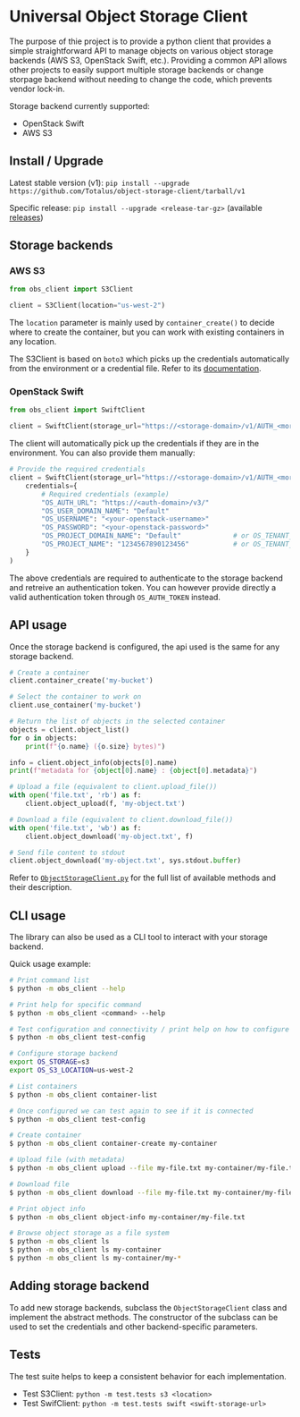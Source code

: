 
# Universal Object Storage Client

The purpose of thie project is to provide a python client that provides a simple straightforward API to manage objects on various object storage backends (AWS S3, OpenStack Swift, etc.). Providing a common API allows other projects to easily support multiple storage backends or change storpage backend without needing to change the code, which prevents vendor lock-in.

Storage backend currently supported:
- OpenStack Swift
- AWS S3

## Install / Upgrade

Latest stable version (v1): `pip install --upgrade https://github.com/Totalus/object-storage-client/tarball/v1`

Specific release: `pip install --upgrade <release-tar-gz>` (available [releases](https://github.com/Totalus/object-storage-client/archive/refs/tags/1.0.0.tar.gz))

## Storage backends

### AWS S3

```py
from obs_client import S3Client

client = S3Client(location="us-west-2")
```

The `location` parameter is mainly used by `container_create()` to decide where to create the container, but you can work with existing containers in any location.

The S3Client is based on `boto3` which picks up the credentials automatically from the environment or a credential file. Refer to its [documentation](https://boto3.amazonaws.com/v1/documentation/api/latest/guide/credentials.html).


### OpenStack Swift

```py
from obs_client import SwiftClient

client = SwiftClient(storage_url="https://<storage-domain>/v1/AUTH_<more_stuff_here>")
```

The client will automatically pick up the credentials if they are in the environment. You can also provide them manually:

```py
# Provide the required credentials
client = SwiftClient(storage_url="https://<storage-domain>/v1/AUTH_<more_stuff_here>",
    credentials={
        # Required credentials (example)
        "OS_AUTH_URL": "https://<auth-domain>/v3/"
        "OS_USER_DOMAIN_NAME": "Default"
        "OS_USERNAME": "<your-openstack-username>"
        "OS_PASSWORD": "<your-openstack-password>"
        "OS_PROJECT_DOMAIN_NAME": "Default"             # or OS_TENANT_NAME
        "OS_PROJECT_NAME": "1234567890123456"           # or OS_TENANT_ID
    }
)
```

The above credentials are required to authenticate to the storage backend and retreive an authentication token. You can however provide directly a valid authentication token through `OS_AUTH_TOKEN` instead.

## API usage

Once the storage backend is configured, the api used is the same for any storage backend.

```py
# Create a container
client.container_create('my-bucket')

# Select the container to work on
client.use_container('my-bucket')

# Return the list of objects in the selected container
objects = client.object_list()
for o in objects:
    print(f"{o.name} ({o.size} bytes)")

info = client.object_info(objects[0].name)
print(f"metadata for {object[0].name} : {object[0].metadata}")

# Upload a file (equivalent to client.upload_file())
with open('file.txt', 'rb') as f:
    client.object_upload(f, 'my-object.txt')

# Download a file (equivalent to client.download_file())
with open('file.txt', 'wb') as f:
    client.object_download('my-object.txt', f)

# Send file content to stdout
client.object_download('my-object.txt', sys.stdout.buffer)
```

Refer to [`ObjectStorageClient.py`](./src/ObjectStorageClient.py) for the full list of available methods and their description.


## CLI usage

The library can also be used as a CLI tool to interact with your storage backend.

Quick usage example:
```bash
# Print command list
$ python -m obs_client --help

# Print help for specific command
$ python -m obs_client <command> --help

# Test configuration and connectivity / print help on how to configure
$ python -m obs_client test-config

# Configure storage backend
export OS_STORAGE=s3
export OS_S3_LOCATION=us-west-2

# List containers
$ python -m obs_client container-list

# Once configured we can test again to see if it is connected
$ python -m obs_client test-config

# Create container
$ python -m obs_client container-create my-container

# Upload file (with metadata)
$ python -m obs_client upload --file my-file.txt my-container/my-file.txt --meta key1=value1 --meta key2=value2

# Download file
$ python -m obs_client download --file my-file.txt my-container/my-file.txt

# Print object info
$ python -m obs_client object-info my-container/my-file.txt

# Browse object storage as a file system
$ python -m obs_client ls
$ python -m obs_client ls my-container
$ python -m obs_client ls my-container/my-*

```

## Adding storage backend

To add new storage backends, subclass the `ObjectStorageClient` class and implement the abstract methods. The constructor of the subclass can be used to set the credentials and other backend-specific parameters.

## Tests

The test suite helps to keep a consistent behavior for each implementation.

- Test S3Client: `python -m test.tests s3 <location>`
- Test SwifClient: `python -m test.tests swift <swift-storage-url>`